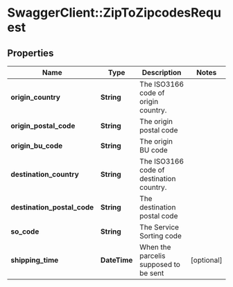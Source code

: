 # SwaggerClient::ZipToZipcodesRequest

## Properties
Name | Type | Description | Notes
------------ | ------------- | ------------- | -------------
**origin_country** | **String** | The ISO3166 code of origin country. | 
**origin_postal_code** | **String** | The origin postal code | 
**origin_bu_code** | **String** | The origin BU code | 
**destination_country** | **String** | The ISO3166 code of destination country. | 
**destination_postal_code** | **String** | The destination postal code | 
**so_code** | **String** | The Service Sorting code | 
**shipping_time** | **DateTime** | When the parcelis supposed to be sent | [optional] 


